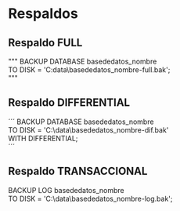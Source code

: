 # Respaldos  
## Respaldo FULL
"""
BACKUP DATABASE basededatos_nombre  
TO DISK = 'C:data\basededatos_nombre-full.bak';    
"""
  
## Respaldo DIFFERENTIAL
´´´
BACKUP DATABASE basededatos_nombre  
TO DISK = 'C:\data\basededatos_nombre-dif.bak'  
WITH DIFFERENTIAL;    
´´´
  
## Respaldo TRANSACCIONAL
BACKUP LOG basededatos_nombre  
TO DISK = 'C:\data\basededatos_nombre-log.bak';

